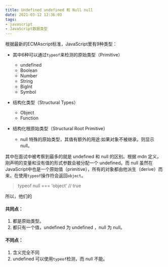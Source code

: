 ```yaml
---
title: Undefined undefined 和 Null null
date: 2021-03-12 12:36:03
tags:
- javascript
- JavaScript数据类型
---
```


根据最新的ECMAscript标准，JavaScript里有9种类型：

- 其中6种可以通过`typeof`来检测的原始类型（Primitive）
  - undefined
  - Boolean
  - Number
  - String
  - BigInt
  - Symbol

  <!--more-->

- 结构化类型（Structural Types）
  - Object
  - Function

- 结构化根原始类型（Structural Root Primitive）
  - null 特殊的原始类型，其值有额外的用途:如果对象不被继承，则显示null。



其中在面试中被考察到最多的就是 undefined 和 null 的区别。根据 mdn 定义，刚声明的变量和没有值的形式参数会被分配一个 undefined。而 null 虽然在JavaScript中也是一个原始值（primitive），所有的对象都由他派生（derive）而来，在使用`typeof`操作符会返回`object`。

> typeof null === 'object' 	//  true

所以，他们的

#### 共同点：

1. 都是原始类型。
2. 都只有一个值，undefined 为 undefined ，null 为 null。

#### 不同点：

1. 含义完全不同
2. undefined 可以使用`typeof`检测，而 null 不能。